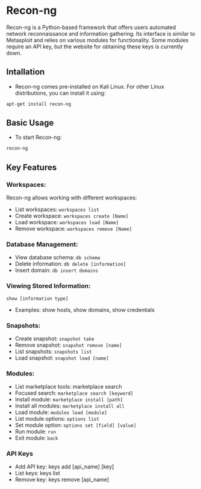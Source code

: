 # Recon-ng

Recon-ng is a Python-based framework that offers users automated network reconnaissance and information gathering. Its interface is similar to Metasploit and relies on various modules for functionality. Some modules require an API key, but the website for obtaining these keys is currently down.

## Intallation

- Recon-ng comes pre-installed on Kali Linux. For other Linux distributions, you can install it using:

```bash
apt-get install recon-ng
```

## Basic Usage

- To start Recon-ng:

```bash
recon-ng 
```
## Key Features

### Workspaces:

Recon-ng allows working with different workspaces:
- List workspaces: `workspaces list`
- Create workspace: `workspaces create [Name]`
- Load workspace: `workspaces load [Name]`
- Remove workspace: `workspaces remove [Name]`

### Database Management:

- View database schema: `db schema`
- Delete information: `db delete [information]`
- Insert domain: `db insert domains`

### Viewing Stored Information:

`show [information type]`

- Examples: show hosts, show domains, show credentials


### Snapshots:
- Create snapshot: `snapshot take`
- Remove snapshot: `snapshot remove [name]`
- List snapshots: `snapshots list`
- Load snapshot: `snapshot load [name]`

### Modules:
- List marketplace tools: marketplace search
- Focused search: `marketplace search [keyword]`
- Install module: `marketplace install [path]`
- Install all modules: `marketplace install all`
- Load module: `modules load [module]`
- List module options: `options list`
- Set module option: `options set [field] [value]`
- Run module: `run`
- Exit module: `back`

### API Keys
- Add API key: keys add [api_name] [key]
- List keys: keys list
- Remove key: keys remove [api_name]
